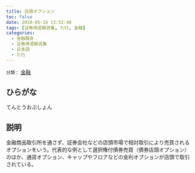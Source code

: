 ```yaml
---
title: 店頭オプション
toc: false
date: 2018-05-18 13:52:40
tags: [证券用语解说集, た行, 金融]
categories:
  - 金融服务
  - 证券用语解说集
  - 日本語
  - た行
---
```


`分類：` [金融](/tags/金融/)

## ひらがな

てんとうおぷしょん

## 説明

金融商品取引所を通さず、証券会社などの店頭市場で相対取引により売買されるオプションをいう。代表的な例として選択権付債券売買（債券店頭オプション）のほか、通貨オプション、キャップやフロアなどの金利オプションが店頭で取引されている。

